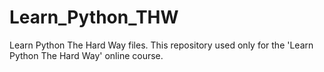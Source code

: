 # Learn_Python_THW
Learn Python The Hard Way files.
This repository used only for the 'Learn Python The Hard Way' online course.
